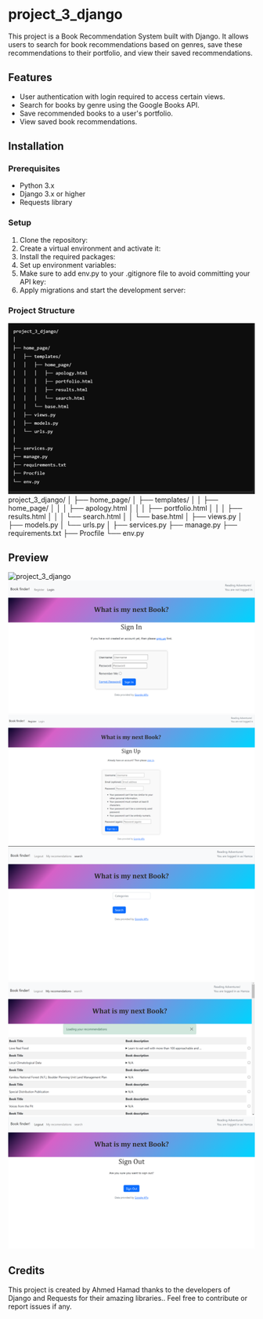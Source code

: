 # project_3_django


This project is a Book Recommendation System built with Django. It allows users to search for book recommendations based on genres, save these recommendations to their portfolio, and view their saved recommendations.

## Features

- User authentication with login required to access certain views.
- Search for books by genre using the Google Books API.
- Save recommended books to a user's portfolio.
- View saved book recommendations.

## Installation

### Prerequisites

- Python 3.x
- Django 3.x or higher
- Requests library

### Setup

1. Clone the repository:
2. Create a virtual environment and activate it:
3. Install the required packages:
4. Set up environment variables:
5. Make sure to add env.py to your .gitignore file to avoid committing your API key:
6. Apply migrations and start the development server:

### Project Structure
![project_3_django](static/images/bookfinder_folder%20structure.png)
project_3_django/
│
├── home_page/
│   ├── templates/
│   │   ├── home_page/
│   │   │   ├── apology.html
│   │   │   ├── portfolio.html
│   │   │   ├── results.html
│   │   │   └── search.html
│   │   └── base.html
│   ├── views.py
│   ├── models.py
│   └── urls.py
│
├── services.py
├── manage.py
├── requirements.txt
├── Procfile
└── env.py


## Preview

![project_3_django](static/images/bookfinder_home.png)
![project_3_django](static/images/bookfinder_login.png)
![project_3_django](static/images/bookfinder_register.png)
![project_3_django](static/images/bookfinder_search.png)
![project_3_django](static/images/bookfinder_recommendations.png)
![project_3_django](static/images/bookfinder_logout.png)

## Credits

This project is created by Ahmed Hamad thanks to the developers of Django and Requests for their amazing libraries.. Feel free to contribute or report issues if any.
